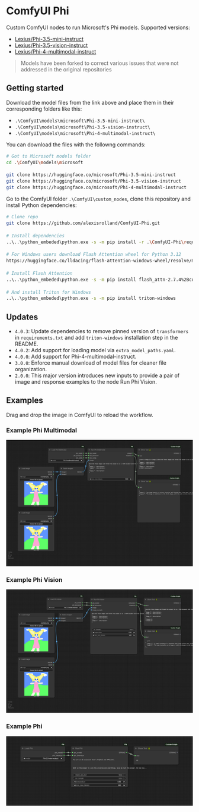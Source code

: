 # ComfyUI Phi

Custom ComfyUI nodes to run Microsoft's Phi models. Supported versions:

- [Lexius/Phi-3.5-mini-instruct](https://huggingface.co/Lexius/Phi-3.5-mini-instruct)
- [Lexius/Phi-3.5-vision-instruct](https://huggingface.co/Lexius/Phi-3.5-vision-instruct)
- [Lexius/Phi-4-multimodal-instruct](https://huggingface.co/Lexius/Phi-4-multimodal-instruct)

> Models have been forked to correct various issues that were not addressed in the original repositories

## Getting started

Download the model files from the link above and place them in their corresponding folders like this:

* `.\ComfyUI\models\microsoft\Phi-3.5-mini-instruct\`
* `.\ComfyUI\models\microsoft\Phi-3.5-vision-instruct\`
* `.\ComfyUI\models\microsoft\Phi-4-multimodal-instruct\`

You can download the files with the followng commands:

```sh
# Got to Microsoft models folder
cd .\ComfyUI\models\microsoft

git clone https://huggingface.co/microsoft/Phi-3.5-mini-instruct
git clone https://huggingface.co/microsoft/Phi-3.5-vision-instruct
git clone https://huggingface.co/microsoft/Phi-4-multimodal-instruct
```

Go to the ComfyUI folder `.\ComfyUI\custom_nodes`, clone this repository and install Python dependencies:

```sh
# Clone repo
git clone https://github.com/alexisrolland/ComfyUI-Phi.git

# Install dependencies
..\..\python_embeded\python.exe -s -m pip install -r .\ComfyUI-Phi\requirements.txt

# For Windows users download Flash Attention wheel for Python 3.12
https://huggingface.co/lldacing/flash-attention-windows-wheel/resolve/main/flash_attn-2.7.4%2Bcu126torch2.6.0cxx11abiFALSE-cp312-cp312-win_amd64.whl

# Install Flash Attention
..\..\python_embeded\python.exe -s -m pip install flash_attn-2.7.4%2Bcu126torch2.6.0cxx11abiFALSE-cp312-cp312-win_amd64.whl

# And install Triton for Windows
..\..\python_embeded\python.exe -s -m pip install triton-windows
```

## Updates

* `4.0.3`: Update dependencies to remove pinned version of `transformers` in `requirements.txt` and add `triton-windows` installation step in the README.
* `4.0.2`: Add support for loading model via `extra_model_paths.yaml`.
* `4.0.0`: Add support for Phi-4-multimodal-instruct.
* `3.0.0`: Enforce manual download of model files for cleaner file organization.
* `2.0.0`: This major version introduces new inputs to provide a pair of image and response examples to the node Run Phi Vision.

## Examples

Drag and drop the image in ComfyUI to reload the workflow.

### Example Phi Multimodal

![Example Phi Multimodal](./examples/workflow_phi_multimodal.png)

### Example Phi Vision

![Example Phi Vision](./examples/workflow_phi_vision.png)

### Example Phi

![Example Phi](./examples/workflow_phi.png)
